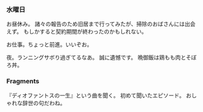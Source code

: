 ### 水曜日

お昼休み。
諸々の報告のため旧居まで行ってみたが、掃除のおばさんには出会えず。
もしかすると契約期間が終わったのかもしれない。

お仕事。ちょっと前進。いいぞお。

夜。ランニングサボり過ぎてるなあ。
誠に遺憾です。
晩御飯は鶏もも肉とそぼろ丼。

### Fragments

『ディオファントスの一生』という曲を聞く。
初めて聞いたエピソード。
おしゃれな辞世の句だわね。